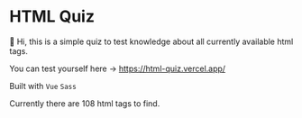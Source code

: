 # HTML Quiz

👋 Hi, this is a simple quiz to test knowledge about all currently available html tags.
 
You can test yourself here -> https://html-quiz.vercel.app/

Built with `Vue` `Sass`

Currently there are 108 html tags to find.
